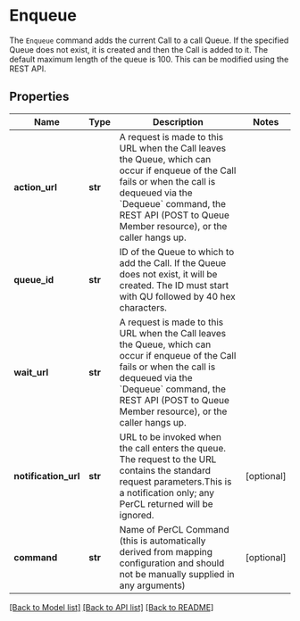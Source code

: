 # Enqueue

The `Enqueue` command adds the current Call to a call Queue. If the specified Queue does not exist, it is created and then the Call is added to it. The default maximum length of the queue is 100. This can be modified using the REST API.
## Properties
Name | Type | Description | Notes
------------ | ------------- | ------------- | -------------
**action_url** | **str** | A request is made to this URL when the Call leaves the Queue, which can occur if enqueue of the Call fails or when the call is dequeued via the &#x60;Dequeue&#x60; command, the REST API (POST to Queue Member resource), or the caller hangs up. | 
**queue_id** | **str** | ID of the Queue to which to add the Call. If the Queue does not exist, it will be created. The ID must start with QU followed by 40 hex characters. | 
**wait_url** | **str** | A request is made to this URL when the Call leaves the Queue, which can occur if enqueue of the Call fails or when the call is dequeued via the &#x60;Dequeue&#x60; command, the REST API (POST to Queue Member resource), or the caller hangs up. | 
**notification_url** | **str** | URL to be invoked when the call enters the queue. The request to the URL contains the standard request parameters.This is a notification only; any PerCL returned will be ignored. | [optional] 
**command** | **str** | Name of PerCL Command (this is automatically derived from mapping configuration and should not be manually supplied in any arguments) | [optional] 

[[Back to Model list]](../README.md#documentation-for-models) [[Back to API list]](../README.md#documentation-for-api-endpoints) [[Back to README]](../README.md)


